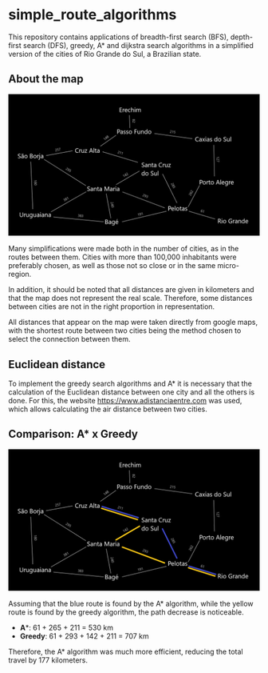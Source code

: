 # simple_route_algorithms
This repository contains applications of breadth-first search (BFS), depth-first search (DFS), greedy, A* and dijkstra search algorithms in a simplified version of the cities of Rio Grande do Sul, a Brazilian state. 

## About the map

![map](map_representation.png)

Many simplifications were made both in the number of cities, as in the routes between them.
Cities with more than 100,000 inhabitants were preferably chosen, as well as those not so close or in the same micro-region. 

In addition, it should be noted that all distances are given in kilometers and that the map does not represent the real scale. Therefore, some distances between cities are not in the right proportion in representation.

All distances that appear on the map were taken directly from google maps, with the shortest route between two cities being the method chosen to select the connection between them. 
## Euclidean distance

To implement the greedy search algorithms and A* it is necessary that the calculation of the Euclidean distance between one city and all the others is done. For this, the website https://www.adistanciaentre.com was used, which allows calculating the air distance between two cities.

## Comparison: A* x Greedy

![map_comparison](map_comparison.png)

Assuming that the blue route is found by the A* algorithm, while the yellow route is found by the greedy algorithm, the path decrease is noticeable.

- **A***: 61 + 265 + 211 = 530 km
- **Greedy**: 61 + 293 + 142 + 211 = 707 km

Therefore, the A* algorithm was much more efficient, reducing the total travel by 177 kilometers.

